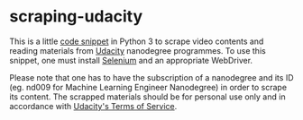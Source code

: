 # scraping-udacity
This is a little [code snippet](scrape_udacity.py) in Python 3 to scrape video contents and reading materials from [Udacity](https://www.udacity.com) nanodegree programmes. To use this snippet, one must install [Selenium](http://www.seleniumhq.org) and an appropriate WebDriver.

Please note that one has to have the subscription of a nanodegree and its ID (eg. nd009 for Machine Learning Engineer Nanodegree) in order to scrape its content. The scrapped materials should be for personal use only and in accordance with [Udacity's Terms of Service](https://www.udacity.com/legal). 
